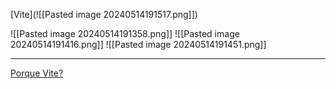 [Vite](![[Pasted image 20240514191517.png]])

![[Pasted image 20240514191358.png]]
![[Pasted image 20240514191416.png]]
![[Pasted image 20240514191451.png]]

---
[Porque Vite?](https://es.vitejs.dev/guide/why.html)
